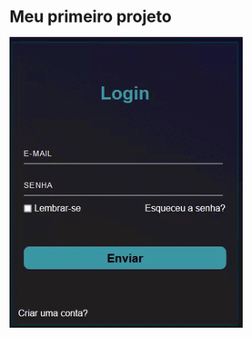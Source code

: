 # 			**Meu primeiro projeto**



![](https://raw.githubusercontent.com/DonWelington/Tela-de-login/main/imagem1.gif)







